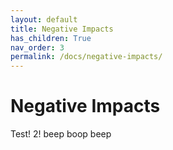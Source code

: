 ```yaml
---
layout: default
title: Negative Impacts
has_children: True
nav_order: 3
permalink: /docs/negative-impacts/
---
```


# Negative Impacts
Test! 2!
beep boop beep
